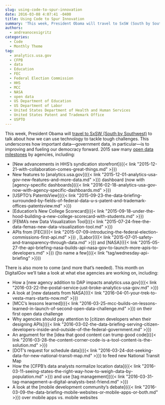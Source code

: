 ```yaml
---
slug: using-code-to-spur-innovation
date: 2016-03-08 4:07:41 -0400
title: Using Code to Spur Innovation
summary: 'This week, President Obama will travel to SxSW (South by Southwest) to talk about how we can use technology to tackle tough challenges. This underscores how important data&mdash;government data, in particular&mdash;is to improving and fueling our democracy forward. 2015 saw many open data milestones by agencies, including: New advancements in HHS&rsquo;s syndication storefront New features'
authors:
  - andreanocesigritz
categories:
  - Code
  - Monthly Theme
tag:
  - analytics.usa.gov
  - CFPB
  - data
  - Education
  - FEC
  - Federal Election Commission
  - HHS
  - MCC
  - NASA
  - open data
  - US Department of Education
  - US Department of Labor
  - United States Department of Health and Human Services
  - United States Patent and Trademark Office
  - USPTO
---
```


This week, President Obama will [travel to SxSW (South by Southwest)](https://www.whitehouse.gov/blog/2016/03/05/weekly-address-sxsw) to talk about how we can use technology to tackle tough challenges. This underscores how important data—government data, in particular—is to improving and fueling our democracy forward. 2015 saw many [open data milestones](https://www.whitehouse.gov/blog/2016/02/05/open-data-empowering-americans-make-data-driven-decisions) by agencies, including:

  * [New advancements in HHS’s syndication storefront]({{< link "2015-12-21-with-collaboration-comes-great-things.md" >}})
  * New features to [analytics.usa.gov]({{< link "2015-12-01-analytics-usa-gov-new-features-and-more-data.md" >}}) dashboard (now with [agency-specific dashboards]({{< link "2016-02-18-analytics-usa-gov-now-with-agency-specific-dashboards.md" >}})
  * [USPTO’s PatentsView]({{< link "2015-09-23-the-data-briefing-surrounded-by-fields-of-federal-data-u-s-patent-and-trademark-offices-patentsview.md" >}})
  * [Education’s New College Scorecard]({{< link "2015-09-18-under-the-hood-building-a-new-college-scorecard-with-students.md" >}})
  * [FEMA’s new Data Visualization Tool]({{< link "2015-07-24-free-the-data-femas-new-data-visualization-tool.md" >}})
  * APIs from [FEC]({{< link "2015-07-09-introducing-the-federal-election-commissions-first-api.md" >}}) , [Labor]({{< link "2015-07-01-safety-and-transparency-through-data.md" >}}) and [NASA]({{< link "2015-05-27-the-api-briefing-nasa-builds-api-nasa-gov-to-launch-more-apis-to-developers.md" >}}) ([to name a few]({{< link "tag/wednesday-api-briefing" >}}))

There is also more to come (and more that’s needed). This month on DigitalGov we’ll take a look at what else agencies are working on, including:

  * How a [new agency addition to DAP impacts analytics.usa.gov]({{< link "2016-03-22-the-postal-service-just-broke-analytics-usa-gov.md" >}})
  * A look at [new datasets from NASA]({{< link "2016-04-01-your-trek-to-vesta-mars-starts-now.md" >}})
  * [MCC’s lessons learned]({{< link "2016-03-25-mcc-builds-on-lessons-learned-in-launch-of-second-open-data-challenge.md" >}}) on their first open data challenge
  * Why agencies should pay attention to [citizen developers when their designing APIs]({{< link "2016-03-02-the-data-briefing-serving-citizen-developers-inside-and-outside-of-the-federal-government.md" >}})
  * An argument for the [idea that good content can trump good code]({{< link "2016-03-28-the-content-corner-code-is-a-tool-content-is-the-solution.md" >}})
  * [DOT&#8217;s request for schedule data]({{< link "2016-03-24-dot-seeking-data-for-new-national-transit-map.md" >}}) to feed new National Transit Map
  * How the [CFPB’s data analysts normalize location data]({{< link "2016-03-11-seeing-states-the-right-way-how-to-weigh-data-by-population.md" >}}) and use [tag management]({{< link "2016-03-31-tag-management-a-digital-analysts-best-friend.md" >}})
  * A look at the [mobile development community&#8217;s debate]({{< link "2016-03-09-the-data-briefing-mobile-websites-or-mobile-apps-or-both.md" >}}) over mobile apps vs. mobile websites